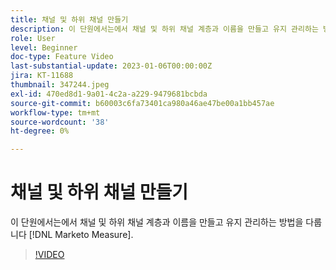 ```yaml
---
title: 채널 및 하위 채널 만들기
description: 이 단원에서는에서 채널 및 하위 채널 계층과 이름을 만들고 유지 관리하는 방법을 다룹니다 [!DNL Marketo Measure].
role: User
level: Beginner
doc-type: Feature Video
last-substantial-update: 2023-01-06T00:00:00Z
jira: KT-11688
thumbnail: 347244.jpeg
exl-id: 470ed8d1-9a01-4c2a-a229-9479681bcbda
source-git-commit: b60003c6fa73401ca980a46ae47be00a1bb457ae
workflow-type: tm+mt
source-wordcount: '38'
ht-degree: 0%

---
```


# 채널 및 하위 채널 만들기

이 단원에서는에서 채널 및 하위 채널 계층과 이름을 만들고 유지 관리하는 방법을 다룹니다 [!DNL Marketo Measure].

>[!VIDEO](https://video.tv.adobe.com/v/347244/?quality=12&learn=on)
